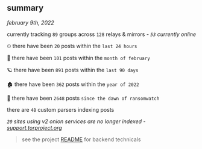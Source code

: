 
## summary
_february 9th, 2022_

currently tracking `89` groups across `128` relays & mirrors - _`53` currently online_

⏲ there have been `20` posts within the `last 24 hours`

🦈 there have been `101` posts within the `month of february`

🪐 there have been `891` posts within the `last 90 days`

🏚 there have been `362` posts within the `year of 2022`

🦕 there have been `2648` posts `since the dawn of ransomwatch`

there are `48` custom parsers indexing posts

_`20` sites using v2 onion services are no longer indexed - [support.torproject.org](https://support.torproject.org/onionservices/v2-deprecation/)_

> see the project [README](https://github.com/thetanz/ransomwatch#ransomwatch--) for backend technicals
